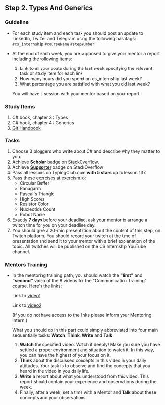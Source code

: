 ## Step 2. Types And Generics

### Guideline

- For each study item and each task you should post an update to LinkedIn, Twitter and Telegram using the following hashtags:
  `#cs_internship`
  `#courseName`
  `#stepNumber`

- At the end of each week, you are supposed to give your mentor a report including the following items:

  1. Link to all your posts during the last week specifying the relevant task or study item for each link
  2. How many hours did you spend on cs_internship last week?
  3. What percentage you are satisfied with what you did last week?

  You will have a session with your mentor based on your report

### Study Items <!-- omit in toc -->

1.  C# book, chapter 3 : Types
2.  C# book, chapter 4 : Generics
3.  [Git Handbook](https://guides.github.com/introduction/git-handbook/)

### Tasks <!-- omit in toc -->

1.  Choose 3 bloggers who write about C# and describe why they matter to you.
2.  Achieve [**Scholar**](https://stackoverflow.com/help/badges/10/scholar) badge on StackOverflow.
3.  Achieve [**Supporter**](https://stackoverflow.com/help/badges/6/supporter) badge on StackOverflow
4.  Pass all lessons on TypingClub.com **with 5 stars** up to lesson 137.
5.  Pass these exercises at exercism.io:
    - Circular Buffer
    - Panagarm
    - Pascal's Triangle
    - High Scores
    - Resistor Color
    - Nucleotide Count
    - Robot Name
6.  Exactly **7 days** before your deadline, ask your mentor to arrange a twitch time for you on your deadline day.
7.  You should give a 20-min presentation about the content of this step, on Twitch platform. You should record your twitch at the time of presentation and send it to your mentor with a brief explanation of the topic. All twitches will be published on the CS Internship YouTube channel.

### Mentors Training

- In the mentoring training path, you should watch the **"first"** and **"second"** video of the 8 videos for the "Communication Training" course. Here's the links:

  Link to [video1](https://drive.google.com/file/d/1IlQ7RtcyMt3WOApAnw5EluRauyhmKksi/view?usp=sharing)

  Link to [video2](https://drive.google.com/file/d/1xV1DX8sZ7sEcH4pBVrOno_V4IHQFj6xF/view?usp=sharing)

  (If you do not have access to the links please inform your Mentoring Intern.)

  What you should do in this part could simply abbreviated into four main sequentially tasks: **Watch**, **Think**, **Write** and **Talk**

  1. **Watch** the specified video. Watch it deeply! Make you sure you have settled a proper environment and situation to watch it. In this way, you can have the highest of your focus on it.
  2. **Think** about the discussed concepts in this video in your daily attitudes. Your task is to observe and find the concepts that you heard in the video in you daily life.
  3. **Write** a report about what you understood from this video. This report should contain your experience and observations during the week.
  4. Finally, after a week, set a time with a Mentor and **Talk** about these concepts and your observations.
